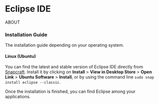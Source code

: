
# Eclipse IDE

ABOUT

### Installation Guide

The installation guide depending on your operating system.

#### Linux (Ubuntu)

You can find the latest and stable version of Eclipse IDE directly from [Snapcraft](https://snapcraft.io/eclipse). Install it by clicking on **Install** > **View in Desktop Store** > **Open Link** > **Ubuntu Software** > **Install**, or by using the command line `sudo snap install eclipse --classic`.<br>

Once the installation is finished, you can find Eclipse among your applications.
